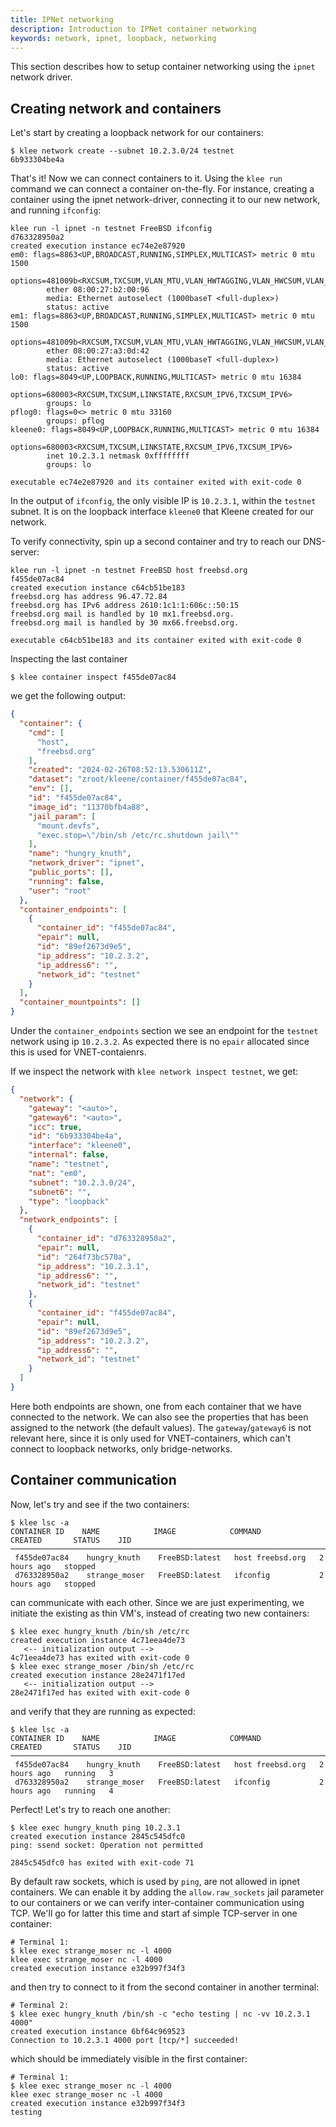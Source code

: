 ```yaml
---
title: IPNet networking
description: Introduction to IPNet container networking
keywords: network, ipnet, loopback, networking
---
```


This section describes how to setup container networking
using the `ipnet` network driver.

## Creating network and containers

Let's start by creating a loopback network for our containers:

```console
$ klee network create --subnet 10.2.3.0/24 testnet
6b933304be4a
```

That's it! Now we can connect containers to it. Using the `klee run` command we
can connect a container on-the-fly. For instance, creating a container using the
ipnet network-driver, connecting it to our new network, and running `ifconfig`:

```console
klee run -l ipnet -n testnet FreeBSD ifconfig
d763328950a2
created execution instance ec74e2e87920
em0: flags=8863<UP,BROADCAST,RUNNING,SIMPLEX,MULTICAST> metric 0 mtu 1500
        options=481009b<RXCSUM,TXCSUM,VLAN_MTU,VLAN_HWTAGGING,VLAN_HWCSUM,VLAN_HWFILTER,NOMAP>
        ether 08:00:27:b2:00:96
        media: Ethernet autoselect (1000baseT <full-duplex>)
        status: active
em1: flags=8863<UP,BROADCAST,RUNNING,SIMPLEX,MULTICAST> metric 0 mtu 1500
        options=481009b<RXCSUM,TXCSUM,VLAN_MTU,VLAN_HWTAGGING,VLAN_HWCSUM,VLAN_HWFILTER,NOMAP>
        ether 08:00:27:a3:0d:42
        media: Ethernet autoselect (1000baseT <full-duplex>)
        status: active
lo0: flags=8049<UP,LOOPBACK,RUNNING,MULTICAST> metric 0 mtu 16384
        options=680003<RXCSUM,TXCSUM,LINKSTATE,RXCSUM_IPV6,TXCSUM_IPV6>
        groups: lo
pflog0: flags=0<> metric 0 mtu 33160
        groups: pflog
kleene0: flags=8049<UP,LOOPBACK,RUNNING,MULTICAST> metric 0 mtu 16384
        options=680003<RXCSUM,TXCSUM,LINKSTATE,RXCSUM_IPV6,TXCSUM_IPV6>
        inet 10.2.3.1 netmask 0xffffffff
        groups: lo

executable ec74e2e87920 and its container exited with exit-code 0
```

In the output of `ifconfig`, the only visible IP is `10.2.3.1`, within
the `testnet` subnet. It is on the loopback interface `kleene0` that Kleene created
for our network.

To verify connectivity, spin up a second container and try to reach our
DNS-server:

```console
klee run -l ipnet -n testnet FreeBSD host freebsd.org
f455de07ac84
created execution instance c64cb51be183
freebsd.org has address 96.47.72.84
freebsd.org has IPv6 address 2610:1c1:1:606c::50:15
freebsd.org mail is handled by 10 mx1.freebsd.org.
freebsd.org mail is handled by 30 mx66.freebsd.org.

executable c64cb51be183 and its container exited with exit-code 0
```

Inspecting the last container

```console
$ klee container inspect f455de07ac84
```

we get the following output:

```json
{
  "container": {
    "cmd": [
      "host",
      "freebsd.org"
    ],
    "created": "2024-02-26T08:52:13.530611Z",
    "dataset": "zroot/kleene/container/f455de07ac84",
    "env": [],
    "id": "f455de07ac84",
    "image_id": "11370bfb4a88",
    "jail_param": [
      "mount.devfs",
      "exec.stop=\"/bin/sh /etc/rc.shutdown jail\""
    ],
    "name": "hungry_knuth",
    "network_driver": "ipnet",
    "public_ports": [],
    "running": false,
    "user": "root"
  },
  "container_endpoints": [
    {
      "container_id": "f455de07ac84",
      "epair": null,
      "id": "89ef2673d9e5",
      "ip_address": "10.2.3.2",
      "ip_address6": "",
      "network_id": "testnet"
    }
  ],
  "container_mountpoints": []
}
```

Under the `container_endpoints` section we see an endpoint for the `testnet`
network using ip `10.2.3.2`. As expected there is no `epair` allocated since
this is used for VNET-contaienrs.

If we inspect the network with `klee network inspect testnet`, we get:

```json
{
  "network": {
    "gateway": "<auto>",
    "gateway6": "<auto>",
    "icc": true,
    "id": "6b933304be4a",
    "interface": "kleene0",
    "internal": false,
    "name": "testnet",
    "nat": "em0",
    "subnet": "10.2.3.0/24",
    "subnet6": "",
    "type": "loopback"
  },
  "network_endpoints": [
    {
      "container_id": "d763328950a2",
      "epair": null,
      "id": "264f73bc570a",
      "ip_address": "10.2.3.1",
      "ip_address6": "",
      "network_id": "testnet"
    },
    {
      "container_id": "f455de07ac84",
      "epair": null,
      "id": "89ef2673d9e5",
      "ip_address": "10.2.3.2",
      "ip_address6": "",
      "network_id": "testnet"
    }
  ]
}
```

Here both endpoints are shown, one from each container that we have connected to
the network. We can also see the properties that has been assigned to the
network (the default values). The `gateway`/`gateway6` is not relevant here,
since it is only used for VNET-containers, which can't connect to loopback
networks, only bridge-networks.

## Container communication

Now, let's try and see if the two containers:

```console
$ klee lsc -a
CONTAINER ID    NAME            IMAGE            COMMAND            CREATED       STATUS    JID
─────────────────────────────────────────────────────────────────────────────────────────────────
 f455de07ac84    hungry_knuth    FreeBSD:latest   host freebsd.org   2 hours ago   stopped
 d763328950a2    strange_moser   FreeBSD:latest   ifconfig           2 hours ago   stopped
```

can communicate with each other. Since we are just experimenting, we
initiate the existing as thin VM's, instead of creating two new containers:

```console
$ klee exec hungry_knuth /bin/sh /etc/rc
created execution instance 4c71eea4de73
   <-- initialization output -->
4c71eea4de73 has exited with exit-code 0
$ klee exec strange_moser /bin/sh /etc/rc
created execution instance 28e2471f17ed
   <-- initialization output -->
28e2471f17ed has exited with exit-code 0
```

and verify that they are running as expected:

```console
$ klee lsc -a
CONTAINER ID    NAME            IMAGE            COMMAND            CREATED       STATUS    JID
─────────────────────────────────────────────────────────────────────────────────────────────────
 f455de07ac84    hungry_knuth    FreeBSD:latest   host freebsd.org   2 hours ago   running   3
 d763328950a2    strange_moser   FreeBSD:latest   ifconfig           2 hours ago   running   4
```

Perfect! Let's try to reach one another:

```console
$ klee exec hungry_knuth ping 10.2.3.1
created execution instance 2845c545dfc0
ping: ssend socket: Operation not permitted

2845c545dfc0 has exited with exit-code 71
```

By default raw sockets, which is used by `ping`, are not allowed in ipnet
containers. We can enable it by adding the `allow.raw_sockets` jail parameter
to our containers or we can verify inter-container communication using TCP.
We'll go for latter this time and start af simple TCP-server in one container:

```console
# Terminal 1:
$ klee exec strange_moser nc -l 4000
klee exec strange_moser nc -l 4000
created execution instance e32b997f34f3
```

and then try to connect to it from the second container in another terminal:

```console
# Terminal 2:
$ klee exec hungry_knuth /bin/sh -c "echo testing | nc -vv 10.2.3.1 4000"
created execution instance 6bf64c969523
Connection to 10.2.3.1 4000 port [tcp/*] succeeded!
```

which should be immediately visible in the first container:

```console
# Terminal 1:
$ klee exec strange_moser nc -l 4000
klee exec strange_moser nc -l 4000
created execution instance e32b997f34f3
testing
```
